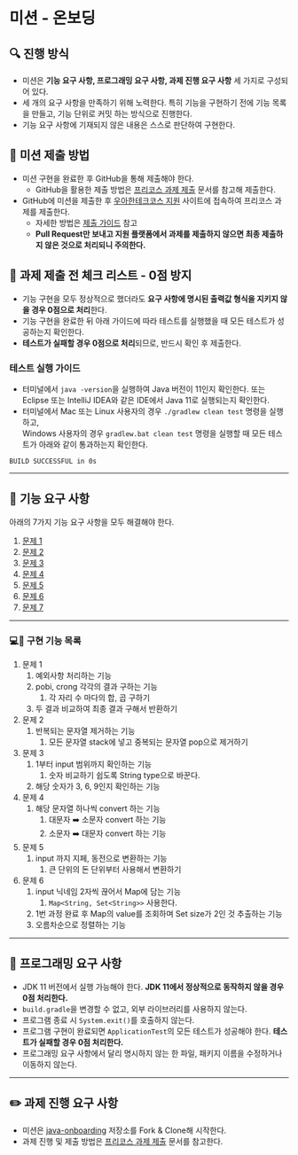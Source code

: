 # 미션 - 온보딩

## 🔍 진행 방식

- 미션은 **기능 요구 사항, 프로그래밍 요구 사항, 과제 진행 요구 사항** 세 가지로 구성되어 있다.
- 세 개의 요구 사항을 만족하기 위해 노력한다. 특히 기능을 구현하기 전에 기능 목록을 만들고, 기능 단위로 커밋 하는 방식으로 진행한다.
- 기능 요구 사항에 기재되지 않은 내용은 스스로 판단하여 구현한다.

## 📮 미션 제출 방법

- 미션 구현을 완료한 후 GitHub을 통해 제출해야 한다.
    - GitHub을 활용한 제출 방법은 [프리코스 과제 제출](https://github.com/woowacourse/woowacourse-docs/tree/master/precourse) 문서를 참고해
      제출한다.
- GitHub에 미션을 제출한 후 [우아한테크코스 지원](https://apply.techcourse.co.kr) 사이트에 접속하여 프리코스 과제를 제출한다.
    - 자세한 방법은 [제출 가이드](https://github.com/woowacourse/woowacourse-docs/tree/master/precourse#제출-가이드) 참고
    - **Pull Request만 보내고 지원 플랫폼에서 과제를 제출하지 않으면 최종 제출하지 않은 것으로 처리되니 주의한다.**

## 🚨 과제 제출 전 체크 리스트 - 0점 방지

- 기능 구현을 모두 정상적으로 했더라도 **요구 사항에 명시된 출력값 형식을 지키지 않을 경우 0점으로 처리**한다.
- 기능 구현을 완료한 뒤 아래 가이드에 따라 테스트를 실행했을 때 모든 테스트가 성공하는지 확인한다.
- **테스트가 실패할 경우 0점으로 처리**되므로, 반드시 확인 후 제출한다.

### 테스트 실행 가이드

- 터미널에서 `java -version`을 실행하여 Java 버전이 11인지 확인한다. 또는 Eclipse 또는 IntelliJ IDEA와 같은 IDE에서 Java 11로 실행되는지 확인한다.
- 터미널에서 Mac 또는 Linux 사용자의 경우 `./gradlew clean test` 명령을 실행하고,   
  Windows 사용자의 경우  `gradlew.bat clean test` 명령을 실행할 때 모든 테스트가 아래와 같이 통과하는지 확인한다.

```
BUILD SUCCESSFUL in 0s
```

---

## 🚀 기능 요구 사항
아래의 7가지 기능 요구 사항을 모두 해결해야 한다.

1. [문제 1](./docs/PROBLEM1.md)
2. [문제 2](./docs/PROBLEM2.md)
3. [문제 3](./docs/PROBLEM3.md)
4. [문제 4](./docs/PROBLEM4.md)
5. [문제 5](./docs/PROBLEM5.md)
6. [문제 6](./docs/PROBLEM6.md)
7. [문제 7](./docs/PROBLEM7.md)

---

### 💻💬 구현 기능 목록
1. 문제 1
   1. 예외사항 처리하는 기능
   2. pobi, crong 각각의 결과 구하는 기능
      1. 각 자리 수 마다의 합, 곱 구하기
   3. 두 결과 비교하여 최종 결과 구해서 반환하기
2. 문제 2
   1. 반복되는 문자열 제거하는 기능
      1. 모든 문자열 stack에 넣고 중복되는 문자열 pop으로 제거하기
3. 문제 3
   1. 1부터 input 범위까지 확인하는 기능
      1. 숫자 비교하기 쉽도록 String type으로 바꾼다.
   2. 해당 숫자가 3, 6, 9인지 확인하는 기능
4. 문제 4
   1. 해당 문자열 하나씩 convert 하는 기능
      1. 대문자 ➡️ 소문자 convert 하는 기능
      2. 소문자 ➡️ 대문자 convert 하는 기능 
5. 문제 5
   1. input 까지 지페, 동전으로 변환하는 기능
      1. 큰 단위의 돈 단위부터 사용해서 변환하기 
6. 문제 6
   1. input 닉네임 2자씩 끊어서 Map에 담는 기능
      1. `Map<String, Set<String>>` 사용한다.
   2. 1번 과정 완료 후 Map의 value를 조회하며 Set size가 2인 것 추출하는 기능
   3. 오름차순으로 정렬하는 기능

---

## 🎯 프로그래밍 요구 사항

- JDK 11 버전에서 실행 가능해야 한다. **JDK 11에서 정상적으로 동작하지 않을 경우 0점 처리한다.**
- `build.gradle`을 변경할 수 없고, 외부 라이브러리를 사용하지 않는다.
- 프로그램 종료 시 `System.exit()`를 호출하지 않는다.
- 프로그램 구현이 완료되면 `ApplicationTest`의 모든 테스트가 성공해야 한다. **테스트가 실패할 경우 0점 처리한다.**
- 프로그래밍 요구 사항에서 달리 명시하지 않는 한 파일, 패키지 이름을 수정하거나 이동하지 않는다.

---

## ✏️ 과제 진행 요구 사항

- 미션은 [java-onboarding](https://github.com/woowacourse-precourse/java-onboarding) 저장소를 Fork & Clone해 시작한다.
- 과제 진행 및 제출 방법은 [프리코스 과제 제출](https://github.com/woowacourse/woowacourse-docs/tree/master/precourse) 문서를 참고한다.
